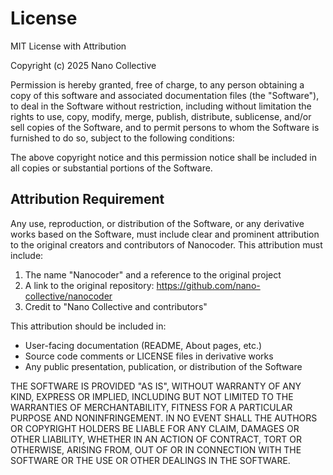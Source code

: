# License

MIT License with Attribution

Copyright (c) 2025 Nano Collective

Permission is hereby granted, free of charge, to any person obtaining a copy
of this software and associated documentation files (the "Software"), to deal
in the Software without restriction, including without limitation the rights
to use, copy, modify, merge, publish, distribute, sublicense, and/or sell
copies of the Software, and to permit persons to whom the Software is
furnished to do so, subject to the following conditions:

The above copyright notice and this permission notice shall be included in all
copies or substantial portions of the Software.

## Attribution Requirement

Any use, reproduction, or distribution of the Software, or any derivative works
based on the Software, must include clear and prominent attribution to the
original creators and contributors of Nanocoder. This attribution must include:

1. The name "Nanocoder" and a reference to the original project
2. A link to the original repository: https://github.com/nano-collective/nanocoder
3. Credit to "Nano Collective and contributors"

This attribution should be included in:

- User-facing documentation (README, About pages, etc.)
- Source code comments or LICENSE files in derivative works
- Any public presentation, publication, or distribution of the Software

THE SOFTWARE IS PROVIDED "AS IS", WITHOUT WARRANTY OF ANY KIND, EXPRESS OR
IMPLIED, INCLUDING BUT NOT LIMITED TO THE WARRANTIES OF MERCHANTABILITY,
FITNESS FOR A PARTICULAR PURPOSE AND NONINFRINGEMENT. IN NO EVENT SHALL THE
AUTHORS OR COPYRIGHT HOLDERS BE LIABLE FOR ANY CLAIM, DAMAGES OR OTHER
LIABILITY, WHETHER IN AN ACTION OF CONTRACT, TORT OR OTHERWISE, ARISING FROM,
OUT OF OR IN CONNECTION WITH THE SOFTWARE OR THE USE OR OTHER DEALINGS IN THE
SOFTWARE.
